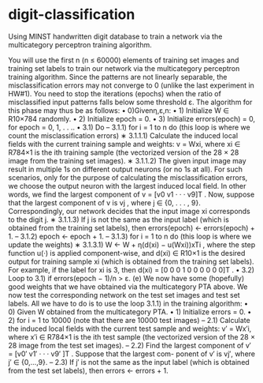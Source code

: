 # digit-classification
Using MINST handwritten digit database to train a network via the multicategory perceptron training algorithm.

You will use the first n (n ≤ 60000) elements of training set images and training set labels to train our network via the multicategory perceptron training algorithm. Since the patterns are not linearly separable, the misclassification errors may not converge to 0 (unlike the last experiment in HW#1). You need to stop the iterations (epochs) when the ratio of misclassified input patterns falls below some threshold ε. The algorithm for this phase may thus be as follows:
• 0)Givenη,ε,n:
• 1) Initialize W ∈ R10×784 randomly.
• 2) Initialize epoch = 0.
• 3) Initialize errors(epoch) = 0, for epoch = 0, 1, . . .. • 3.1) Do
– 3.1.1) for i = 1 to n do (this loop is where we count the misclassification errors)
∗ 3.1.1.1) Calculate the induced local fields with the current training sample and weights: v = Wxi, where xi ∈ R784×1 is the ith training sample (the vectorized version of the
28 × 28 image from the training set images).
∗ 3.1.1.2) The given input image may result in multiple 1s on different output neurons (or
no 1s at all). For such scenarios, only for the purpose of calculating the misclassification errors, we choose the output neuron with the largest induced local field. In other words, we find the largest component of v = [v0 v1 · · · v9]T . Now, suppose that the largest component of v is vj , where j ∈ {0, . . . , 9}. Correspondingly, our network decides that the input image xi corresponds to the digit j.
∗ 3.1.1.3) If j is not the same as the input label (which is obtained from the training set labels), then errors(epoch) ← errors(epoch) + 1.
– 3.1.2) epoch ← epoch + 1.
– 3.1.3) for i = 1 to n do (this loop is where we update the weights)
∗ 3.1.3.1) W ← W + η(d(xi) − u(Wxi))xTi , where the step function u(·) is applied component-wise, and d(xi) ∈ R10×1 is the desired output for training sample xi (which is obtained from the training set labels). For example, if the label for xi is 3, then d(xi) = [0 0 0 1 0 0 0 0 0 0]T .
• 3.2) Loop to 3.1) if errors(epoch − 1)/n > ε.
(e) We now have some (hopefully) good weights that we have obtained via the multicategory PTA above. We now test the corresponding network on the test set images and test set labels. All we have to do is to use the loop 3.1.1) in the training algorithm:
• 0) Given W obtained from the multicategory PTA.
• 1) Initialize errors = 0.
• 2) for i = 1 to 10000 (note that there are 10000 test images)
– 2.1) Calculate the induced local fields with the current test sample and weights: v′ = Wx′i, where x′i ∈ R784×1 is the ith test sample (the vectorized version of the 28 × 28 image from the test set images).
– 2.2) Find the largest component of v′ = [v0′ v1′ · · · v9′ ]T . Suppose that the largest com- ponent of v′ is vj′, where j′ ∈ {0,...,9}.
– 2.3) If j′ is not the same as the input label (which is obtained from the test set labels), then errors ← errors + 1.
